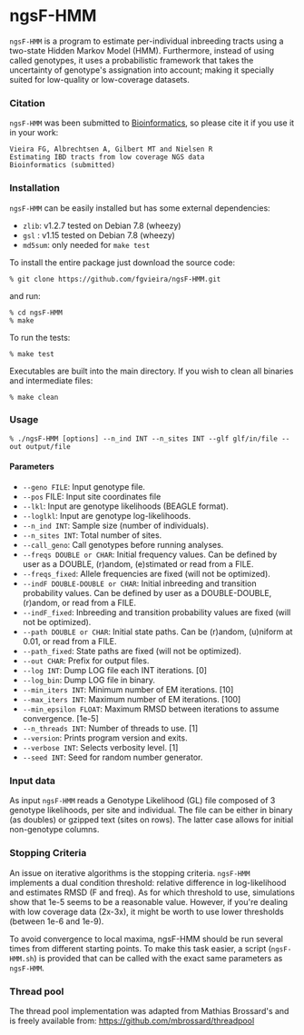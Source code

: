 

# ngsF-HMM

`ngsF-HMM` is a program to estimate per-individual inbreeding tracts using a two-state Hidden Markov Model (HMM). Furthermore, instead of using called genotypes, it uses a probabilistic framework that takes the uncertainty of genotype's assignation into account; making it specially suited for low-quality or low-coverage datasets.


### Citation

`ngsF-HMM` was been submitted to [Bioinformatics](http://bioinformatics.oxfordjournals.org/), so please cite it if you use it in your work:

    Vieira FG, Albrechtsen A, Gilbert MT and Nielsen R
    Estimating IBD tracts from low coverage NGS data
    Bioinformatics (submitted)


### Installation

`ngsF-HMM` can be easily installed but has some external dependencies:

* `zlib`: v1.2.7 tested on Debian 7.8 (wheezy)
* `gsl` : v1.15 tested on Debian 7.8 (wheezy)
* `md5sum`: only needed for `make test`

To install the entire package just download the source code:

    % git clone https://github.com/fgvieira/ngsF-HMM.git

and run:

    % cd ngsF-HMM
    % make

To run the tests:

    % make test

Executables are built into the main directory. If you wish to clean all binaries and intermediate files:

    % make clean

### Usage

    % ./ngsF-HMM [options] --n_ind INT --n_sites INT --glf glf/in/file --out output/file

#### Parameters

* `--geno FILE`: Input genotype file.
* `--pos` FILE: Input site coordinates file
* `--lkl`: Input are genotype likelihoods (BEAGLE format).
* `--loglkl`: Input are genotype log-likelihoods.
* `--n_ind INT`: Sample size (number of individuals).
* `--n_sites INT`: Total number of sites.
* `--call_geno`: Call genotypes before running analyses.
* `--freqs DOUBLE or CHAR`: Initial frequency values. Can be defined by user as a DOUBLE, (r)andom, (e)stimated or read from a FILE.
* `--freqs_fixed`: Allele frequencies are fixed (will not be optimized).
* `--indF DOUBLE-DOUBLE or CHAR`: Initial inbreeding and transition probability values. Can be defined by user as a DOUBLE-DOUBLE, (r)andom, or read from a FILE.
* `--indF_fixed`: Inbreeding and transition probability values are fixed (will not be optimized).
* `--path DOUBLE or CHAR`: Initial state paths. Can be (r)andom, (u)niform at 0.01, or read from a FILE.
* `--path_fixed`: State paths are fixed (will not be optimized).
* `--out CHAR`: Prefix for output files.
* `--log INT`: Dump LOG file each INT iterations. [0]
* `--log_bin`: Dump LOG file in binary.
* `--min_iters INT`: Minimum number of EM iterations. [10]
* `--max_iters INT`: Maximum number of EM iterations. [100]
* `--min_epsilon FLOAT`: Maximum RMSD between iterations to assume convergence. [1e-5]
* `--n_threads INT`: Number of threads to use. [1]
* `--version`: Prints program version and exits.
* `--verbose INT`: Selects verbosity level. [1]
* `--seed INT`: Seed for random number generator.

### Input data
As input `ngsF-HMM` reads a Genotype Likelihood (GL) file composed of 3 genotype likelihoods, per site and individual. The file can be either in binary (as doubles) or gzipped text (sites on rows). The latter case allows for initial non-genotype columns.

### Stopping Criteria
An issue on iterative algorithms is the stopping criteria. `ngsF-HMM` implements a dual condition threshold: relative difference in log-likelihood and estimates RMSD (F and freq). As for which threshold to use, simulations show that 1e-5 seems to be a reasonable value. However, if you're dealing with low coverage data (2x-3x), it might be worth to use lower thresholds (between 1e-6 and 1e-9).

To avoid convergence to local maxima, ngsF-HMM should be run several times from different starting points. To make this task easier, a script (`ngsF-HMM.sh`) is provided that can be called with the exact same parameters as `ngsF-HMM`.

### Thread pool
The thread pool implementation was adapted from Mathias Brossard's and is freely available from:
https://github.com/mbrossard/threadpool

